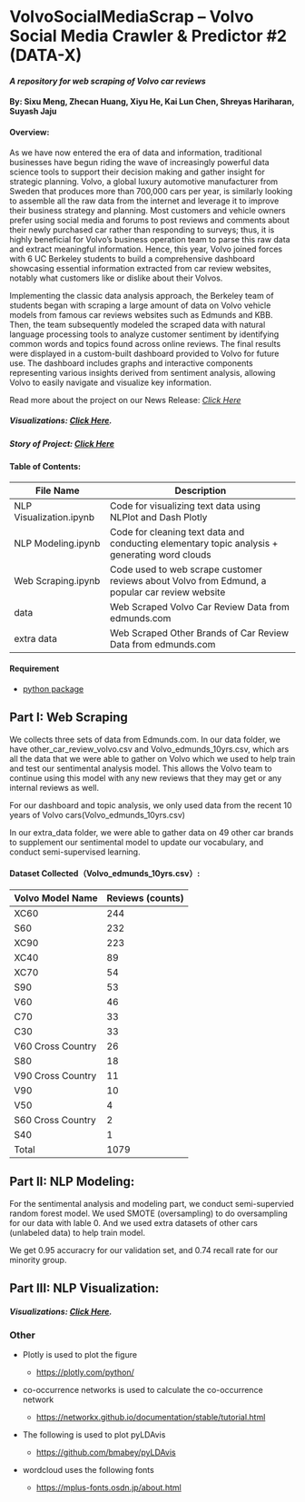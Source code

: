 # VolvoSocialMediaScrap – Volvo Social Media Crawler & Predictor #2 (DATA-X)
#### *A repository for web scraping of Volvo car reviews* 

#### By: Sixu Meng, Zhecan Huang, Xiyu He, Kai Lun Chen, Shreyas Hariharan, Suyash Jaju


#### Overview: 
As we have now entered the era of data and information, traditional businesses have begun riding the wave of increasingly powerful data science tools to support their decision making and gather insight for strategic planning. Volvo, a global luxury automotive manufacturer from Sweden that produces more than 700,000 cars per year, is similarly looking to assemble all the raw data from the internet and leverage it to improve their business strategy and planning. Most customers and vehicle owners prefer using social media and forums to post reviews and comments about their newly purchased car rather than responding to surveys; thus, it is highly beneficial for Volvo’s business operation team to parse this raw data and extract meaningful information. Hence, this year, Volvo joined forces with 6 UC Berkeley students to build a comprehensive dashboard showcasing essential information extracted from car review websites, notably what customers like or dislike about their Volvos. 

Implementing the classic data analysis approach, the Berkeley team of students began with scraping a large amount of data on Volvo vehicle models from famous car reviews websites such as Edmunds and KBB. Then, the team subsequently modeled the scraped data with natural language processing tools to analyze customer sentiment by identifying common words and topics found across online reviews. The final results were displayed in a custom-built dashboard provided to Volvo for future use. The dashboard includes graphs and interactive components representing various insights derived from sentiment analysis, allowing Volvo to easily navigate and visualize key information. 


Read more about the project on our News Release: *[Click Here](https://docs.google.com/document/d/1__y8xFW6x_ceoO0J9vSxzERt0ygRiZAzwPgxR2AduFo/edit?usp=sharing)*


##### Visualizations: *[Click Here](https://smeng3.github.io/VolvoSocialMediaScrap/).*

##### Story of Project: *[Click Here](https://drive.google.com/file/d/1jNIdr0YYvRiAqAeUiLbnZIr0yQxRonUG/view?usp=sharing)*

#### Table of Contents: 
| File Name | Description |
| --- | ----------- |
| NLP Visualization.ipynb | Code for visualizing text data using NLPlot and Dash Plotly| 
| NLP Modeling.ipynb | Code for cleaning text data and conducting elementary topic analysis + generating word clouds | 
| Web Scraping.ipynb | Code used to web scrape customer reviews about Volvo from Edmund, a popular car review website| 
| data | Web Scraped Volvo Car Review Data from edmunds.com|
| extra data | Web Scraped Other Brands of Car Review Data from edmunds.com | 

#### Requirement
- [python package](https://github.com/smeng3/VolvoSocialMediaScrap/blob/main/requirements.txt)

## Part I: Web Scraping

We collects three sets of data from Edmunds.com. In our data folder, we have other_car_review_volvo.csv and Volvo_edmunds_10yrs.csv, which ars all the data that we were able to gather on Volvo which we used to help train and test our sentimental analysis model. This allows the Volvo team to continue using this model with any new reviews that they may get or any internal reviews as well.

For our dashboard and topic analysis, we only used data from the recent 10 years of Volvo cars(Volvo_edmunds_10yrs.csv)

In our extra_data folder, we were able to gather data on 49 other car brands to supplement our sentimental model to update our vocabulary, and conduct semi-supervised learning.


#### Dataset Collected（Volvo_edmunds_10yrs.csv）:
| Volvo Model Name | Reviews (counts) |
| --- | ----------- |
|XC60|244|
|S60|232|
|XC90|223|
|XC40|89|
|XC70|54|
|S90|53|
|V60|46|
|C70|33|
|C30|33|
|V60 Cross Country|26|
|S80|18|
|V90 Cross Country|11|
|V90|10|
|V50|4|
|S60 Cross Country|2|
|S40|1|
|Total|1079|

## Part II: NLP Modeling:

For the sentimental analysis and modeling part, we conduct semi-supervied random forest model. We used SMOTE (oversampling) to do oversampling for our data with lable 0. And we used extra datasets of other cars (unlabeled data) to help train model.

We get 0.95 accuracry for our validation set, and 0.74 recall rate for our minority group. 


## Part III: NLP Visualization:

##### Visualizations: *[Click Here](https://github.com/smeng3/VolvoSocialMediaScrap/blob/main/NLP%20Visualization.ipynb).*

### Other

- Plotly is used to plot the figure
    - https://plotly.com/python/

- co-occurrence networks is used to calculate the co-occurrence network
    - https://networkx.github.io/documentation/stable/tutorial.html

- The following is used to plot pyLDAvis
    - https://github.com/bmabey/pyLDAvis

- wordcloud uses the following fonts
    - https://mplus-fonts.osdn.jp/about.html

